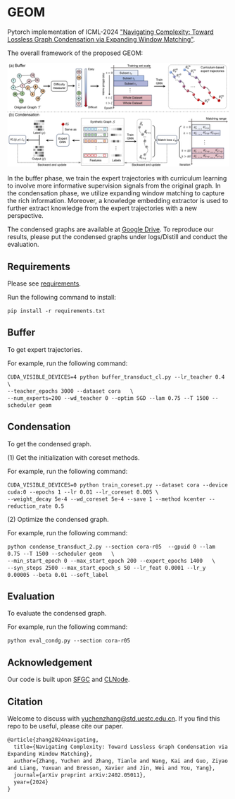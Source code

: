 # GEOM 
Pytorch implementation of ICML-2024 ["Navigating Complexity: Toward Lossless Graph Condensation via Expanding Window Matching"](https://arxiv.org/abs/2402.05011).

The overall framework of the proposed GEOM:

![pipeline](figures/pipeline.png)

In the buffer phase, we train the expert trajectories with curriculum learning to involve more informative supervision signals from the original graph. In the condensation phase, we utilize expanding window matching to capture the rich information. Moreover, a knowledge embedding extractor is used to further extract knowledge from the expert trajectories with a new perspective.


The condensed graphs are available at [Google Drive](https://drive.google.com/file/d/1L9hsH1j8jFVeygso_hnns-pqSPhgcS_W/view?usp=sharing). To reproduce our results, please put the condensed graphs under logs/Distill and conduct the evaluation.

## Requirements
Please see [requirements](/requirements.txt).

Run the following command to install:

```
pip install -r requirements.txt
```

## Buffer
To get expert trajectories. 

For example, run the following command:

```
CUDA_VISIBLE_DEVICES=4 python buffer_transduct_cl.py --lr_teacher 0.4 \
--teacher_epochs 3000 --dataset cora   \
--num_experts=200 --wd_teacher 0 --optim SGD --lam 0.75 --T 1500 --scheduler geom
```

## Condensation
To get the condensed graph.

(1) Get the initialization with coreset methods.

For example, run the following command:

```
CUDA_VISIBLE_DEVICES=0 python train_coreset.py --dataset cora --device cuda:0 --epochs 1 --lr 0.01 --lr_coreset 0.005 \
--weight_decay 5e-4 --wd_coreset 5e-4 --save 1 --method kcenter --reduction_rate 0.5
```

(2) Optimize the condensed graph.

For example, run the following command:

```
python condense_transduct_2.py --section cora-r05  --gpuid 0 --lam 0.75 --T 1500 --scheduler geom   \
--min_start_epoch 0 --max_start_epoch 200 --expert_epochs 1400   \
--syn_steps 2500 --max_start_epoch_s 50 --lr_feat 0.0001 --lr_y 0.00005 --beta 0.01 --soft_label
```

## Evaluation
To evaluate the condensed graph.

For example, run the following command:
```
python eval_condg.py --section cora-r05 
```


## Acknowledgement
Our code is built upon [SFGC](https://github.com/Amanda-Zheng/SFGC) and [CLNode](https://github.com/wxwmd/CLNode).

## Citation
Welcome to discuss with [yuchenzhang@std.uestc.edu.cn](mailto:yuchenzhang@std.uestc.edu.cn). If you find this repo to be useful, please cite our paper. 

```
@article{zhang2024navigating,
  title={Navigating Complexity: Toward Lossless Graph Condensation via Expanding Window Matching},
  author={Zhang, Yuchen and Zhang, Tianle and Wang, Kai and Guo, Ziyao and Liang, Yuxuan and Bresson, Xavier and Jin, Wei and You, Yang},
  journal={arXiv preprint arXiv:2402.05011},
  year={2024}
}
```

